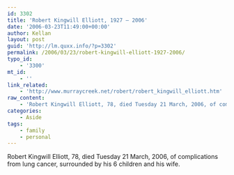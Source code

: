 ```yaml
---
id: 3302
title: 'Robert Kingwill Elliott, 1927 – 2006'
date: '2006-03-23T11:49:00+00:00'
author: Kellan
layout: post
guid: 'http://lm.quxx.info/?p=3302'
permalink: /2006/03/23/robert-kingwill-elliott-1927-2006/
typo_id:
    - '3300'
mt_id:
    - ''
link_related:
    - 'http://www.murraycreek.net/robert/robert_kingwill_elliott.htm'
raw_content:
    - 'Robert Kingwill Elliott, 78, died Tuesday 21 March, 2006, of complications from lung cancer, surrounded by his 6 children and his wife.'
categories:
    - Aside
tags:
    - family
    - personal
---
```


Robert Kingwill Elliott, 78, died Tuesday 21 March, 2006, of complications from lung cancer, surrounded by his 6 children and his wife.